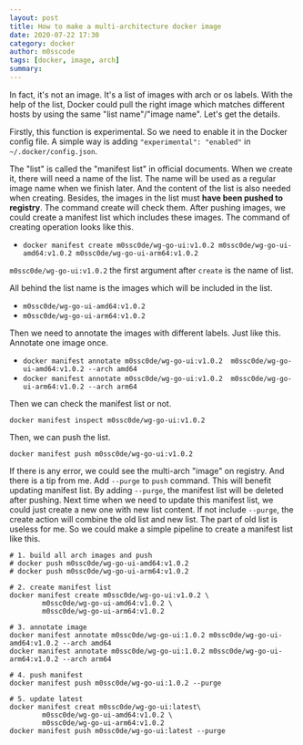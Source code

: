 ```yaml
---
layout: post
title: How to make a multi-architecture docker image
date: 2020-07-22 17:30
category: docker
author: m0sscode
tags: [docker, image, arch]
summary:
---
```


In fact, it's not an image. It's a list of images with arch or os labels.
With the help of the list, Docker could pull the right image which
matches different hosts by using the same "list name"/"image name".
Let's get the details.

Firstly, this function is experimental. So we need to enable it in the Docker config file.
A simple way is adding `"experimental": "enabled"` in `~/.docker/config.json`.

The "list" is called the "manifest list" in official documents. When we create it, there will
need a name of the list. The name will be used as a regular image name when we finish later.
And the content of the list is also needed when creating. Besides, the images in the list must __have
been pushed to registry__. The command create will check them. After pushing images, we could
create a manifest list which includes these images. The command of creating operation looks like this.

- `docker manifest create m0ssc0de/wg-go-ui:v1.0.2 m0ssc0de/wg-go-ui-amd64:v1.0.2 m0ssc0de/wg-go-ui-arm64:v1.0.2`

`m0ssc0de/wg-go-ui:v1.0.2` the first argument after `create` is the name of list.

All behind the list name is the images which will be included in the list.
- `m0ssc0de/wg-go-ui-amd64:v1.0.2`
- `m0ssc0de/wg-go-ui-arm64:v1.0.2`

Then we need to annotate the images with different labels. Just like this. Annotate one image once.

- `docker manifest annotate m0ssc0de/wg-go-ui:v1.0.2  m0ssc0de/wg-go-ui-amd64:v1.0.2 --arch amd64`
- `docker manifest annotate m0ssc0de/wg-go-ui:v1.0.2  m0ssc0de/wg-go-ui-arm64:v1.0.2 --arch arm64`

Then we can check the manifest list or not.

`docker manifest inspect m0ssc0de/wg-go-ui:v1.0.2`

Then, we can push the list.

`docker manifest push m0ssc0de/wg-go-ui:v1.0.2`

If there is any error, we could see the multi-arch "image" on registry.
And there is a tip from me. Add `--purge` to `push` command.
This will benefit updating manifest list. By adding `--purge`, the manifest list will be deleted after
pushing. Next time when we need to update this manifest list, we could just create a new one with new list
content. If not include `--purge`, the create action will combine the old list and new list. The part of old
list is useless for me. So we could make a simple pipeline to create a manifest list like this.

```shell
# 1. build all arch images and push
# docker push m0ssc0de/wg-go-ui-amd64:v1.0.2
# docker push m0ssc0de/wg-go-ui-arm64:v1.0.2

# 2. create manifest list
docker manifest create m0ssc0de/wg-go-ui:v1.0.2 \
		m0ssc0de/wg-go-ui-amd64:v1.0.2 \
		m0ssc0de/wg-go-ui-arm64:v1.0.2

# 3. annotate image
docker manifest annotate m0ssc0de/wg-go-ui:1.0.2 m0ssc0de/wg-go-ui-amd64:v1.0.2 --arch amd64
docker manifest annotate m0ssc0de/wg-go-ui:1.0.2 m0ssc0de/wg-go-ui-arm64:v1.0.2 --arch arm64

# 4. push manifest
docker manifest push m0ssc0de/wg-go-ui:1.0.2 --purge

# 5. update latest
docker manifest creat m0ssc0de/wg-go-ui:latest\
		m0ssc0de/wg-go-ui-amd64:v1.0.2 \
		m0ssc0de/wg-go-ui-arm64:v1.0.2
docker manifest push m0ssc0de/wg-go-ui:latest --purge
```
